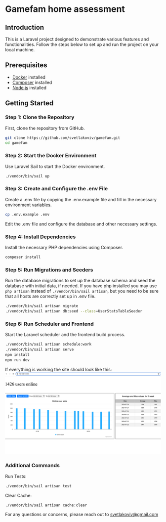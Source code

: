 # Gamefam home assessment 

## Introduction
This is a Laravel project designed to demonstrate various features and functionalities. Follow the steps below to set up and run the project on your local machine.

## Prerequisites
- [Docker](https://www.docker.com/get-started) installed
- [Composer](https://getcomposer.org/download/) installed
- [Node.js](https://nodejs.org/en/download/) installed

## Getting Started

### Step 1: Clone the Repository
First, clone the repository from GitHub.

```bash
git clone https://github.com/svetlakoviv/gamefam.git
cd gamefam
```


### Step 2: Start the Docker Environment
Use Laravel Sail to start the Docker environment.
```bash
./vendor/bin/sail up
```

### Step 3: Create and Configure the .env File
Create a .env file by copying the .env.example file and fill in the necessary environment variables.
```bash
cp .env.example .env
```
Edit the .env file and configure the database and other necessary settings.

### Step 4: Install Dependencies
Install the necessary PHP dependencies using Composer.
```bash
composer install
```

### Step 5: Run Migrations and Seeders
Run the database migrations to set up the database schema and seed the database with initial data, if needed.
If you have php installed you may use `php artisan` instead of `./vendor/bin/sail artisan`, but you need to be sure that all hosts are correctly set up in .env file.
```bash
./vendor/bin/sail artisan migrate
./vendor/bin/sail artisan db:seed --class=UserStatsTableSeeder
```

### Step 6: Run Scheduler and Frontend
Start the Laravel scheduler and the frontend build process.
```bash
./vendor/bin/sail artisan schedule:work
./vendor/bin/sail artisan serve
npm install
npm run dev
```

If everything is working the site should look like this:
![img.png](frontpage.png)

### Additional Commands
Run Tests:
```bash
./vendor/bin/sail artisan test
```
Clear Cache:
```bash
./vendor/bin/sail artisan cache:clear
```

For any questions or concerns, please reach out to svetlakoviv@gmail.com
